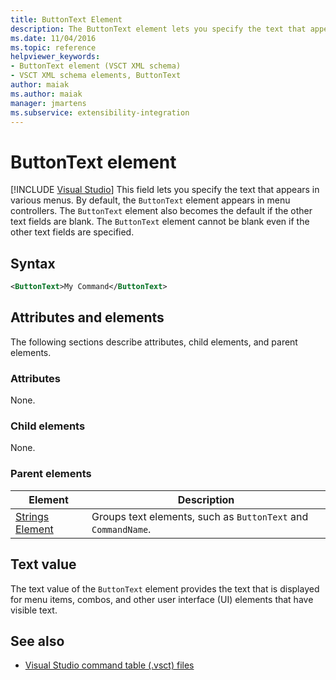```yaml
---
title: ButtonText Element
description: The ButtonText element lets you specify the text that appears in various menus. The ButtonText element cannot be blank even if other text fields are specified.
ms.date: 11/04/2016
ms.topic: reference
helpviewer_keywords:
- ButtonText element (VSCT XML schema)
- VSCT XML schema elements, ButtonText
author: maiak
ms.author: maiak
manager: jmartens
ms.subservice: extensibility-integration
---
```

# ButtonText element

 [!INCLUDE [Visual Studio](~/includes/applies-to-version/vs-windows-only.md)]
This field lets you specify the text that appears in various menus. By default, the `ButtonText` element appears in menu controllers. The `ButtonText` element also becomes the default if the other text fields are blank. The `ButtonText` element cannot be blank even if the other text fields are specified.

## Syntax

```xml
<ButtonText>My Command</ButtonText>
```

## Attributes and elements
 The following sections describe attributes, child elements, and parent elements.

### Attributes
 None.

### Child elements
 None.

### Parent elements

|Element|Description|
|-------------|-----------------|
|[Strings Element](../extensibility/strings-element.md)|Groups text elements, such as `ButtonText` and `CommandName`.|

## Text value
 The text value of the `ButtonText` element provides the text that is displayed for menu items, combos, and other user interface (UI) elements that have visible text.

## See also
- [Visual Studio command table (.vsct) files](../extensibility/internals/visual-studio-command-table-dot-vsct-files.md)
